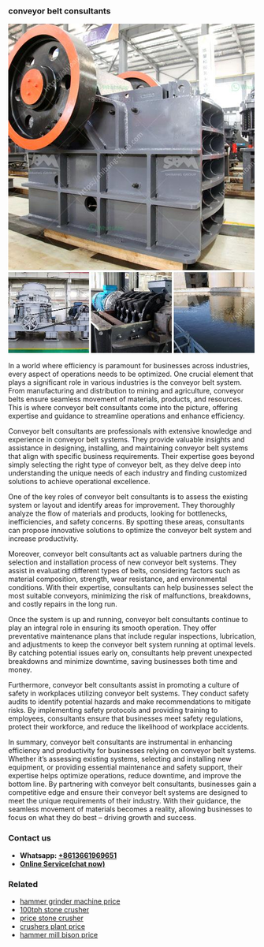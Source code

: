 <h3>conveyor belt consultants</h3><img src='1706755615.jpg' alt=''><p>In a world where efficiency is paramount for businesses across industries, every aspect of operations needs to be optimized. One crucial element that plays a significant role in various industries is the conveyor belt system. From manufacturing and distribution to mining and agriculture, conveyor belts ensure seamless movement of materials, products, and resources. This is where conveyor belt consultants come into the picture, offering expertise and guidance to streamline operations and enhance efficiency.</p><p>Conveyor belt consultants are professionals with extensive knowledge and experience in conveyor belt systems. They provide valuable insights and assistance in designing, installing, and maintaining conveyor belt systems that align with specific business requirements. Their expertise goes beyond simply selecting the right type of conveyor belt, as they delve deep into understanding the unique needs of each industry and finding customized solutions to achieve operational excellence.</p><p>One of the key roles of conveyor belt consultants is to assess the existing system or layout and identify areas for improvement. They thoroughly analyze the flow of materials and products, looking for bottlenecks, inefficiencies, and safety concerns. By spotting these areas, consultants can propose innovative solutions to optimize the conveyor belt system and increase productivity.</p><p>Moreover, conveyor belt consultants act as valuable partners during the selection and installation process of new conveyor belt systems. They assist in evaluating different types of belts, considering factors such as material composition, strength, wear resistance, and environmental conditions. With their expertise, consultants can help businesses select the most suitable conveyors, minimizing the risk of malfunctions, breakdowns, and costly repairs in the long run.</p><p>Once the system is up and running, conveyor belt consultants continue to play an integral role in ensuring its smooth operation. They offer preventative maintenance plans that include regular inspections, lubrication, and adjustments to keep the conveyor belt system running at optimal levels. By catching potential issues early on, consultants help prevent unexpected breakdowns and minimize downtime, saving businesses both time and money.</p><p>Furthermore, conveyor belt consultants assist in promoting a culture of safety in workplaces utilizing conveyor belt systems. They conduct safety audits to identify potential hazards and make recommendations to mitigate risks. By implementing safety protocols and providing training to employees, consultants ensure that businesses meet safety regulations, protect their workforce, and reduce the likelihood of workplace accidents.</p><p>In summary, conveyor belt consultants are instrumental in enhancing efficiency and productivity for businesses relying on conveyor belt systems. Whether it’s assessing existing systems, selecting and installing new equipment, or providing essential maintenance and safety support, their expertise helps optimize operations, reduce downtime, and improve the bottom line. By partnering with conveyor belt consultants, businesses gain a competitive edge and ensure their conveyor belt systems are designed to meet the unique requirements of their industry. With their guidance, the seamless movement of materials becomes a reality, allowing businesses to focus on what they do best – driving growth and success.</p><h3>Contact us</h3><ul><li><strong>Whatsapp:&nbsp;<a href="https://wa.me/8613661969651">+8613661969651</a></strong></li><li><a href="https://swt.shibang-china.com/?git&amp;zhl&amp;conveyor belt consultants"><strong>Online Service(chat now)</strong></a></li></ul><h3>Related</h3><ul><li><a href='hammer grinder machine price.md'>hammer grinder machine price</a></li><li><a href='100tph stone crusher.md'>100tph stone crusher</a></li><li><a href='price stone crusher.md'>price stone crusher</a></li><li><a href='crushers plant price.md'>crushers plant price</a></li><li><a href='hammer mill bison price.md'>hammer mill bison price</a></li></ul>